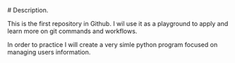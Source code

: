 # Description.

This is the first repository in Github. I wil use it as a playground to apply and learn more on git commands and workflows. 

In order to practice I will create a very simle python program focused on managing users information.
